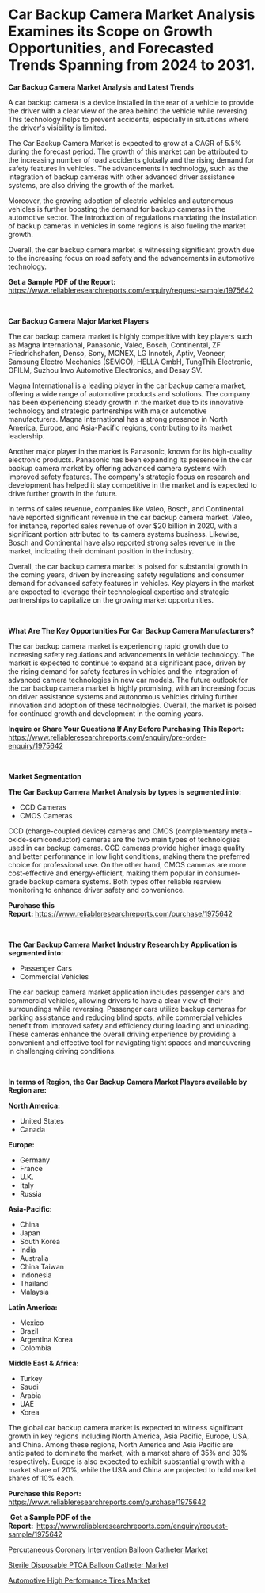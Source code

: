 <p><h1>Car Backup Camera Market Analysis Examines its Scope on Growth Opportunities, and Forecasted Trends Spanning from 2024 to 2031.</h1></p><p><strong>Car Backup Camera Market Analysis and Latest Trends</strong></p>
<p><p>A car backup camera is a device installed in the rear of a vehicle to provide the driver with a clear view of the area behind the vehicle while reversing. This technology helps to prevent accidents, especially in situations where the driver's visibility is limited.</p><p>The Car Backup Camera Market is expected to grow at a CAGR of 5.5% during the forecast period. The growth of this market can be attributed to the increasing number of road accidents globally and the rising demand for safety features in vehicles. The advancements in technology, such as the integration of backup cameras with other advanced driver assistance systems, are also driving the growth of the market.</p><p>Moreover, the growing adoption of electric vehicles and autonomous vehicles is further boosting the demand for backup cameras in the automotive sector. The introduction of regulations mandating the installation of backup cameras in vehicles in some regions is also fueling the market growth.</p><p>Overall, the car backup camera market is witnessing significant growth due to the increasing focus on road safety and the advancements in automotive technology.</p></p>
<p><strong>Get a Sample PDF of the Report:&nbsp;</strong> <a href="https://www.reliableresearchreports.com/enquiry/request-sample/1975642">https://www.reliableresearchreports.com/enquiry/request-sample/1975642</a></p>
<p>&nbsp;</p>
<p><strong>Car Backup Camera Major Market Players</strong></p>
<p><p>The car backup camera market is highly competitive with key players such as Magna International, Panasonic, Valeo, Bosch, Continental, ZF Friedrichshafen, Denso, Sony, MCNEX, LG Innotek, Aptiv, Veoneer, Samsung Electro Mechanics (SEMCO), HELLA GmbH, TungThih Electronic, OFILM, Suzhou Invo Automotive Electronics, and Desay SV.</p><p>Magna International is a leading player in the car backup camera market, offering a wide range of automotive products and solutions. The company has been experiencing steady growth in the market due to its innovative technology and strategic partnerships with major automotive manufacturers. Magna International has a strong presence in North America, Europe, and Asia-Pacific regions, contributing to its market leadership.</p><p>Another major player in the market is Panasonic, known for its high-quality electronic products. Panasonic has been expanding its presence in the car backup camera market by offering advanced camera systems with improved safety features. The company's strategic focus on research and development has helped it stay competitive in the market and is expected to drive further growth in the future.</p><p>In terms of sales revenue, companies like Valeo, Bosch, and Continental have reported significant revenue in the car backup camera market. Valeo, for instance, reported sales revenue of over $20 billion in 2020, with a significant portion attributed to its camera systems business. Likewise, Bosch and Continental have also reported strong sales revenue in the market, indicating their dominant position in the industry.</p><p>Overall, the car backup camera market is poised for substantial growth in the coming years, driven by increasing safety regulations and consumer demand for advanced safety features in vehicles. Key players in the market are expected to leverage their technological expertise and strategic partnerships to capitalize on the growing market opportunities.</p></p>
<p>&nbsp;</p>
<p><strong>What Are The Key Opportunities For Car Backup Camera Manufacturers?</strong></p>
<p><p>The car backup camera market is experiencing rapid growth due to increasing safety regulations and advancements in vehicle technology. The market is expected to continue to expand at a significant pace, driven by the rising demand for safety features in vehicles and the integration of advanced camera technologies in new car models. The future outlook for the car backup camera market is highly promising, with an increasing focus on driver assistance systems and autonomous vehicles driving further innovation and adoption of these technologies. Overall, the market is poised for continued growth and development in the coming years.</p></p>
<p><strong>Inquire or Share Your Questions If Any Before Purchasing This Report:</strong> <a href="https://www.reliableresearchreports.com/enquiry/pre-order-enquiry/1975642">https://www.reliableresearchreports.com/enquiry/pre-order-enquiry/1975642</a></p>
<p>&nbsp;</p>
<p><strong>Market Segmentation</strong></p>
<p><strong>The Car Backup Camera Market Analysis by types is segmented into:</strong></p>
<p><ul><li>CCD Cameras</li><li>CMOS Cameras</li></ul></p>
<p><p>CCD (charge-coupled device) cameras and CMOS (complementary metal-oxide-semiconductor) cameras are the two main types of technologies used in car backup cameras. CCD cameras provide higher image quality and better performance in low light conditions, making them the preferred choice for professional use. On the other hand, CMOS cameras are more cost-effective and energy-efficient, making them popular in consumer-grade backup camera systems. Both types offer reliable rearview monitoring to enhance driver safety and convenience.</p></p>
<p><strong>Purchase this Report:&nbsp;</strong><a href="https://www.reliableresearchreports.com/purchase/1975642">https://www.reliableresearchreports.com/purchase/1975642</a></p>
<p>&nbsp;</p>
<p><strong>The Car Backup Camera Market Industry Research by Application is segmented into:</strong></p>
<p><ul><li>Passenger Cars</li><li>Commercial Vehicles</li></ul></p>
<p><p>The car backup camera market application includes passenger cars and commercial vehicles, allowing drivers to have a clear view of their surroundings while reversing. Passenger cars utilize backup cameras for parking assistance and reducing blind spots, while commercial vehicles benefit from improved safety and efficiency during loading and unloading. These cameras enhance the overall driving experience by providing a convenient and effective tool for navigating tight spaces and maneuvering in challenging driving conditions.</p></p>
<p>&nbsp;</p>
<p><strong>In terms of Region, the Car Backup Camera Market Players available by Region are:</strong></p>
<p>
    <p> <strong> North America: </strong>
        <ul>
            <li>United States</li>
            <li>Canada</li>
        </ul>
        </p> 
    <p> <strong> Europe: </strong>
        <ul>
            <li>Germany</li>
            <li>France</li>
            <li>U.K.</li>
            <li>Italy</li>
            <li>Russia</li>
        </ul>
        </p> 
    <p> <strong> Asia-Pacific: </strong>
        <ul>
            <li>China</li>
            <li>Japan</li>
            <li>South Korea</li>
            <li>India</li>
            <li>Australia</li>
            <li>China Taiwan</li>
            <li>Indonesia</li>
            <li>Thailand</li>
            <li>Malaysia</li>
        </ul>
        </p> 
    <p> <strong> Latin America: </strong>
        <ul>
            <li>Mexico</li>
            <li>Brazil</li>
            <li>Argentina Korea</li>
            <li>Colombia</li>
        </ul>
        </p> 
    <p> <strong> Middle East & Africa: </strong>
        <ul>
            <li>Turkey</li>
            <li>Saudi</li>
            <li>Arabia</li>
            <li>UAE</li>
            <li>Korea</li>
        </ul>
    </p>
    </p>
<p><p>The global car backup camera market is expected to witness significant growth in key regions including North America, Asia Pacific, Europe, USA, and China. Among these regions, North America and Asia Pacific are anticipated to dominate the market, with a market share of 35% and 30% respectively. Europe is also expected to exhibit substantial growth with a market share of 20%, while the USA and China are projected to hold market shares of 10% each.</p></p>
<p><strong>Purchase this Report: </strong><a href="https://www.reliableresearchreports.com/purchase/1975642">https://www.reliableresearchreports.com/purchase/1975642</a></p>
<p>&nbsp;<strong>Get a Sample PDF of the Report:&nbsp;&nbsp;</strong><a href="https://www.reliableresearchreports.com/enquiry/request-sample/1975642">https://www.reliableresearchreports.com/enquiry/request-sample/1975642</a></p>
<p><strong></strong></p>
<p><p><a href="https://view.publitas.com/reportprime-1/percutaneous-coronary-intervention-balloon-catheter-market-research-report-unlocks-analysis-on-the-market-financial-status-market-size-and-market-revenue-upto-2030/">Percutaneous Coronary Intervention Balloon Catheter Market</a></p><p><a href="https://view.publitas.com/reportprime-1/sterile-disposable-ptca-balloon-catheter-market-offers-provide-insightful-data-for-the-time-period-from-2023-to-2030-and-also-provide-analysis-based-on-application-type-and-region/">Sterile Disposable PTCA Balloon Catheter Market</a></p><p><a href="https://github.com/ruddyyedelwadw/Market-Research-Report-List-1/blob/main/automotive-high-performance-tires-market.md">Automotive High Performance Tires Market</a></p></p>